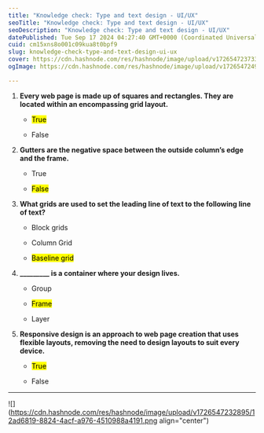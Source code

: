 ```yaml
---
title: "Knowledge check: Type and text design - UI/UX"
seoTitle: "Knowledge check: Type and text design - UI/UX"
seoDescription: "Knowledge check: Type and text design - UI/UX"
datePublished: Tue Sep 17 2024 04:27:40 GMT+0000 (Coordinated Universal Time)
cuid: cm15xns8o001c09kua8t0bpf9
slug: knowledge-check-type-and-text-design-ui-ux
cover: https://cdn.hashnode.com/res/hashnode/image/upload/v1726547237333/cb3917fa-31e0-4864-be65-26f53fe120ad.jpeg
ogImage: https://cdn.hashnode.com/res/hashnode/image/upload/v1726547249448/d9c9b4ed-f6ed-43b0-b3ec-7c9b94cb4a8a.jpeg

---
```


1. **Every web page is made up of squares and rectangles. They are located within an encompassing grid layout.**
    
    * <mark>True</mark>
        
    * False
        
2. **Gutters are the negative space between the outside column’s edge and the frame.**
    
    * True
        
    * <mark>False</mark>
        
3. **What grids are used to set the leading line of text to the following line of text?**
    
    * Block grids
        
    * Column Grid
        
    * <mark>Baseline grid</mark>
        
4. **\_\_\_\_\_\_\_\_\_ is a container where your design lives.**
    
    * Group
        
    * <mark>Frame</mark>
        
    * Layer
        
5. **Responsive design is an approach to web page creation that uses flexible layouts, removing the need to design layouts to suit every device.**
    
    * <mark>True</mark>
        
    * False
        

---

![](https://cdn.hashnode.com/res/hashnode/image/upload/v1726547232895/12ad6819-8824-4acf-a976-4510988a4191.png align="center")